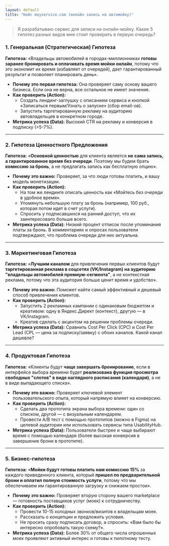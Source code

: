 ```yaml
---
layout: default
title: "Кейс moyservice.com (онлайн запись на автомойку)"
---
```


> Я разрабатываю сервис для записи на онлайн-мойку. Какие 5 гипотез разных видов мне стоит проверить в первую очередь?

### 1. Генеральная (Стратегическая) Гипотеза

**Гипотеза:** «Владельцы автомобилей в городах-миллионниках **готовы заранее бронировать и оплачивать время мойки онлайн**, потому что это экономит их время (избавляет от очередей), дает гарантированный результат и позволяет планировать день».

*   **Почему это первая гипотеза:** Она проверяет саму основу вашего бизнеса. Если она не верна, все остальное не имеет значения.
*   **Как проверить (Action):**
    *   Создать лендинг-заглушку с описанием сервиса и кнопкой «Записаться первым/Узнать о запуске» (сбор email-ов).
    *   Запустить таргетированную рекламу на аудиторию автовладельцев в конкретном городе.
*   **Метрика успеха (Data):** Высокий CTR на рекламу и конверсия в подписку (>5-7%).

---

### 2. Гипотеза Ценностного Предложения

**Гипотеза:** «**Основной ценностью** для клиента является **не сама запись, а гарантированное время без очереди**. Поэтому мы будем брать **комиссию за бронь**, а не предлагать запись как бесплатную опцию».

*   **Почему это важно:** Проверяет, за что люди готовы платить, и вашу модель монетизации.
*   **Как проверить (Action):**
    *   На том же лендинге описать ценность как «Мойтесь без очереди в удобное время».
    *   Упомянуть небольшую плату за бронь (например, 100 руб., которая потом идет в счет услуги).
    *   Спросить у подписавшихся на ранний доступ, что их заинтересовало больше всего.
*   **Метрика успеха (Data):** Низкий процент отписок после упоминания платы за бронь. В комментариях и опросах пользователи подтверждают, что проблема очереди для них актуальна.

---

### 3. Маркетинговая Гипотеза

**Гипотеза:** «**Лучшим каналом** для привлечения первых клиентов будут **таргетированная реклама в соцсетях (VK/Instagram) на аудиторию "владельцы автомобилей премиум-сегмента"**, а не контекстная реклама, потому что эта аудитория больше ценит время и удобство».

*   **Почему это важно:** Поможет найти самый эффективный и дешевый способ привлечения клиентов.
*   **Как проверить (Action):**
    *   Запустить 2 рекламных кампании с одинаковым бюджетом и креативом: одну в Яндекс.Директ (контекст), другую — в VK/Instagram.
    *   Креатив сделать с акцентом на решении проблемы очереди.
*   **Метрика успеха (Data):** Сравнить Cost Per Click (CPC) и Cost Per Lead (CPL — цена за подписку/заявку) с обоих каналов. Какой канал дешевле?

---

### 4. Продуктовая Гипотеза

**Гипотеза:** «Клиенты будут **чаще завершать бронирование**, если в интерфейсе выбора времени будет **реализована функция просмотра свободных "слотов" в виде наглядного расписания (календаря)**, а не в виде выпадающего списка».

*   **Почему это важно:** Проверяет ключевой элемент пользовательского опыта, который напрямую влияет на конверсию.
*   **Как проверить (Action):**
    *   Сделать два прототипа экрана выбора времени: один со списком, другой — с визуальным календарем.
    *   Провести A/B тест с помощью прототипов (можно в Figma) на целевой аудитории или использовать сервисы типа UsabilityHub.
*   **Метрика успеха (Data):** Пользователи быстрее и чаще выбирают время с помощью календаря (более высокая конверсия в завершение брони в прототипе).

---

### 5. Бизнес-гипотеза

**Гипотеза:** «**Мойки будут готовы платить нам комиссию 15%** за каждого приведенного клиента, который **пришел по предварительной брони и оплатил полную стоимость услуги**, потому что мы обеспечиваем им гарантированную загрузку и снижаем простои».

*   **Почему это важно:** Проверяет вторую сторону вашего marketplace — готовность поставщиков услуг (моек) к сотрудничеству.
*   **Как проверить (Action):**
    *   Провести 10-15 холодных звонков/визитов к владельцам моек.
    *   Рассказать о концепции и предложить условия.
    *   Не просить сразу подписать договор, а спросить: «Вам было бы интересно опробовать такую схему?».
*   **Метрика успеха (Data):** Более 30% от общего числа опрошенных моек проявляют активный интерес и готовы к пилотному тесту.
